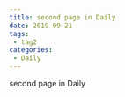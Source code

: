 ```yaml
---
title: second page in Daily
date: 2019-09-21
tags:
 - tag2
categories:
 - Daily
---
```


second page in Daily